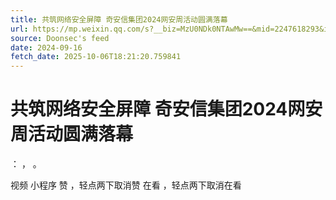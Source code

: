 ```yaml
---
title: 共筑网络安全屏障 奇安信集团2024网安周活动圆满落幕
url: https://mp.weixin.qq.com/s?__biz=MzU0NDk0NTAwMw==&mid=2247618293&idx=1&sn=175b8ecb928508bcbfe36ea5f136da03
source: Doonsec's feed
date: 2024-09-16
fetch_date: 2025-10-06T18:21:20.759841
---
```


# 共筑网络安全屏障 奇安信集团2024网安周活动圆满落幕

：
，
。

视频
小程序
赞
，轻点两下取消赞
在看
，轻点两下取消在看